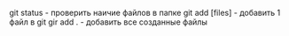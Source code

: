 git status - проверить наичие файлов в папке
git add [files] - добавить 1 файл в git
gir add . - добавить все созданные файлы
